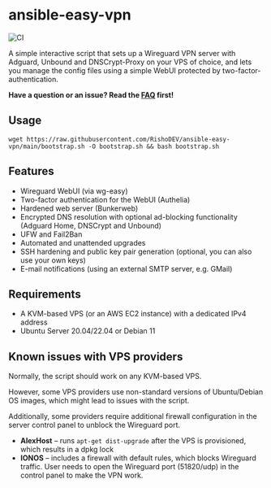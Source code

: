 # ansible-easy-vpn
![CI](https://github.com/notthebee/ansible-easy-vpn/actions/workflows/ci.yml/badge.svg)

A simple interactive script that sets up a Wireguard VPN server with Adguard, Unbound and DNSCrypt-Proxy on your VPS of choice, and lets you manage the config files using a simple WebUI protected by two-factor-authentication.

**Have a question or an issue? Read the [FAQ](FAQ.md) first!**

## Usage

```
wget https://raw.githubusercontent.com/RishoDEV/ansible-easy-vpn/main/bootstrap.sh -O bootstrap.sh && bash bootstrap.sh
```

## Features
* Wireguard WebUI (via wg-easy)
* Two-factor authentication for the WebUI (Authelia)
* Hardened web server (Bunkerweb)
* Encrypted DNS resolution with optional ad-blocking functionality (Adguard Home, DNSCrypt and Unbound)
* UFW and Fail2Ban
* Automated and unattended upgrades
* SSH hardening and public key pair generation (optional, you can also use your own keys)
* E-mail notifications (using an external SMTP server, e.g. GMail)

## Requirements
* A KVM-based VPS (or an AWS EC2 instance) with a dedicated IPv4 address
* Ubuntu Server 20.04/22.04 or Debian 11

## Known issues with VPS providers
Normally, the script should work on any KVM-based VPS.

However, some VPS providers use non-standard versions of Ubuntu/Debian OS images, which might lead to issues with the script.

Additionally, some providers require additional firewall configuration in the server control panel to unblock the Wireguard port.

* **AlexHost** – runs `apt-get dist-upgrade` after the VPS is provisioned, which results in a dpkg lock
* **IONOS** – includes a firewall with default rules, which blocks Wireguard traffic. User needs to open the Wireguard port (51820/udp) in the control panel to make the VPN work.
